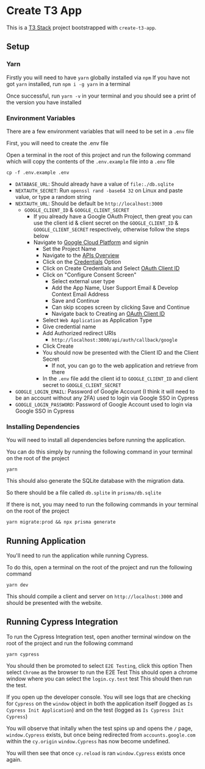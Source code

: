 # Create T3 App

This is a [T3 Stack](https://create.t3.gg/) project bootstrapped with `create-t3-app`.

## Setup

### Yarn

Firstly you will need to have `yarn` globally installed via `npm`
If you have not got `yarn` installed, run `npm i -g yarn` in a terminal

Once successful, run `yarn -v` in your terminal and you should see a print of the version you have installed

### Environment Variables

There are a few environment variables that will need to be set in a `.env` file

First, you will need to create the .env file

Open a terminal in the root of this project and run the following command which will copy the contents of the `.env.example` file into a `.env` file

```
cp -f .env.example .env
```

- `DATABASE_URL`: Should already have a value of `file:./db.sqlite`
- `NEXTAUTH_SECRET`: Run `openssl rand -base64 32` on Linux and paste value, or type a random string
- `NEXTAUTH_URL`: Should be default be `http://localhost:3000`
  - `GOOGLE_CLIENT_ID` & `GOOGLE_CLIENT_SECRET`
    - If you already have a Google OAuth Project, then great you can use the client id & client secret on the `GOOGLE_CLIENT_ID` & `GOOGLE_CLIENT_SECRET` respectively, otherwise follow the steps below
    - Navigate to [Google Cloud Platform](https://console.cloud.google.com/projectcreate) and signin
      - Set the Project Name
      - Navigate to the [APIs Overview](https://console.cloud.google.com/apis/dashboard)
      - Click on the [Credentials](https://console.cloud.google.com/apis/credentials) Option
      - Click on Create Credentials and Select [OAuth Client ID](https://console.cloud.google.com/apis/credentials/oauthclient)
      - Click on "Configure Consent Screen"
        - Select external user type
        - Add the App Name, User Support Email & Develop Context Email Address
        - Save and Continue
        - Can skip scopes screen by clicking Save and Continue
        - Navigate back to Creating an [OAuth Client ID](https://console.cloud.google.com/apis/credentials/oauthclient)
      - Select `Web Application` as Application Type
      - Give credential name
      - Add Authorized redirect URIs
        - `http://localhost:3000/api/auth/callback/google`
      - Click Create
      - You should now be presented with the Client ID and the Client Secret
        - If not, you can go to the web application and retrieve from there
      - In the `.env` file add the client id to `GOOGLE_CLIENT_ID` and client secret to `GOOGLE_CLIENT_SECRET`
- `GOOGLE_LOGIN_EMAIL`: Password of Google Account (I think it will need to be an account without any 2FA) used to login via Google SSO in Cypress
- `GOOGLE_LOGIN_PASSWORD`: Password of Google Account used to login via Google SSO in Cypress

### Installing Dependencies

You will need to install all dependencies before running the application.

You can do this simply by running the following command in your terminal on the root of the project

```
yarn
```

This should also generate the SQLite database with the migration data.

So there should be a file called `db.splite` in `prisma/db.sqlite`

If there is not, you may need to run the following commands in your terminal on the root of the project

```
yarn migrate:prod && npx prisma generate
```

## Running Application

You'll need to run the application while running Cypress.

To do this, open a terminal on the root of the project and run the following command

```
yarn dev
```

This should compile a client and server on `http://localhost:3000` and should be presented with the website.

## Running Cypress Integration

To run the Cypress Integration test, open another terminal window on the root of the project and run the following command

```
yarn cypress
```

You should then be promoted to select `E2E Testing`, click this option
Then select `Chrome` as the browser to run the E2E Test
This should open a chrome window where you can select the `login.cy.test` test
This should then run the test.

If you open up the developer console. You will see logs that are checking for `Cypress` on the `window` object in both the application itself (logged as `Is Cypress Init Application`) and on the test (logged as `Is Cypress Init Cypress`)

You will observe that initally when the test spins up and opens the `/` page, `window.Cypress` exists, but once being redirected from `accounts.google.com` within the `cy.origin` `window.Cypress` has now become undefined.

You will then see that once `cy.reload` is ran `window.Cypress` exists once again.
